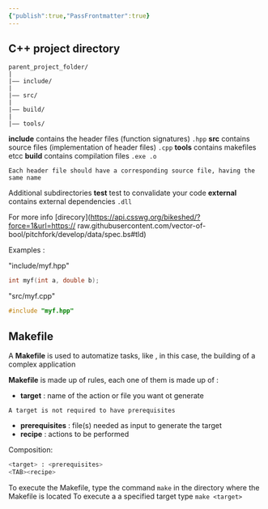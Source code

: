 ```yaml
---
{"publish":true,"PassFrontmatter":true}
---
```


## C++ project directory 

``` Folders
parent_project_folder/ 
|
|—— include/
|
|—— src/
| 
|—— build/
| 
|—— tools/
```

__include__
	contains the header files (function signatures) `.hpp`
__src__
	contains source files (implementation of header files) `.cpp`
__tools__
	contains makefiles etcc
__build__
	contains compilation files `.exe .o`
```ad-note
Each header file should have a corresponding source file, having the same name
```
Additional subdirectories
__test__
	test to convalidate your code
__external__
	contains external dependencies `.dll`

For more info [direcory](https://api.csswg.org/bikeshed/?force=1&url=https:// raw.githubusercontent.com/vector-of-bool/pitchfork/develop/data/spec.bs#tld)

Examples :

"include/myf.hpp"
```c++
int myf(int a, double b);
```
"src/myf.cpp"
```c++
#include "myf.hpp"
```


## Makefile

A __Makefile__ is used to automatize tasks, like , in this case, the building of  a complex application

__Makefile__ is made up of rules, each one of them is made up of :
+ __target__ : name of the action or file you want ot generate
```ad-note
A target is not required to have prerequisites
```
+ __prerequisites__ : file(s) needed as input to generate the target
+ __recipe__ : actions to be performed

Composition:
```bash
<target> : <prerequisites>
<TAB><recipe>
```

To execute the Makefile, type the command `make` in the directory where the Makefile is located
To execute a a specified target type  `make <target>`

